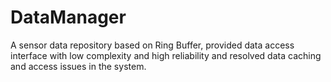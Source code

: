 # DataManager
A sensor data repository based on Ring Buffer, provided data access interface with low complexity and high reliability and resolved data caching and access issues in the system.